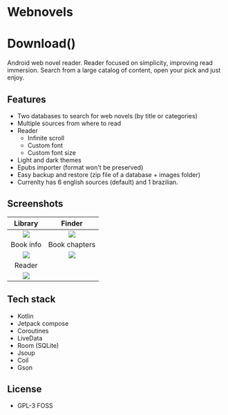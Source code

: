# Webnovels
# Download()
Android web novel reader. Reader focused on simplicity, improving read immersion.
Search from a large catalog of content, open your pick and just enjoy.

## Features
  - Two databases to search for web novels (by title or categories)
  - Multiple sources from where to read
  - Reader
    - Infinite scroll
    - Custom font
    - Custom font size
  - Light and dark themes
  - Epubs importer (format won't be preserved)
  - Easy backup and restore (zip file of a database + images folder)
  - Currenlty has 6 english sources (default) and 1 brazilian.
  
## Screenshots
 
Library | Finder
:-------------------------:|:-------------------------:
![](screenshots/library.png)  |  ![](screenshots/finder.png)
Book info | Book chapters
![](screenshots/book_info.png)  |  ![](screenshots/book_chapers.png)
Reader | 
![](screenshots/reader.png)  |   


## Tech stack
  - Kotlin
  - Jetpack compose  
  - Coroutines
  - LiveData
  - Room (SQLite)
  - Jsoup
  - Coil  
  - Gson

## License
  - GPL-3 FOSS
